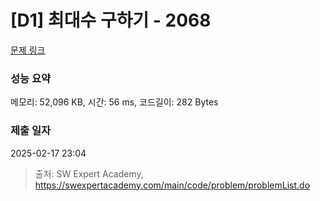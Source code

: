 # [D1] 최대수 구하기 - 2068 

[문제 링크](https://swexpertacademy.com/main/code/problem/problemDetail.do?contestProbId=AV5QQhbqA4QDFAUq) 

### 성능 요약

메모리: 52,096 KB, 시간: 56 ms, 코드길이: 282 Bytes

### 제출 일자

2025-02-17 23:04



> 출처: SW Expert Academy, https://swexpertacademy.com/main/code/problem/problemList.do